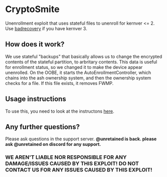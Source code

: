 # CryptoSmite
Unenrollment exploit that uses stateful files to unenroll for kernver <= 2. Use [badrecovery](https://github.com/BinBashBanana/badrecovery) if you have kernver 3.
## How does it work?
We use stateful "backups" that basically allows us to change the encrypted contents of the stateful partition, to arbritary contents. This data is useful for enrollment status, so we changed it to make the device appear unenrolled. On the OOBE, it starts the AutoEnrollmentController, which chains into the ash ownership system, and then the ownership system checks for a file. If this file exists, it removes FWMP. 

## Usage instructions
To use this, you need to look at the instructons [here](https://docs.google.com/presentation/d/1MciRMbDEb3RJomH2gYW9C5qRVjS4P92o2s4QepoCSgY/edit#slide=id.p).

## Any further questions?
Please ask questions in the support server. <b> @unretained is back. please ask @unretained on discord for any support.</b>

### WE AREN'T LIABLE NOR RESPONSIBLE FOR ANY DAMAGE/ISSUES CAUSED BY THIS EXPLOIT! DO NOT CONTACT US FOR ANY ISSUES CAUSED BY THIS EXPLOIT!
